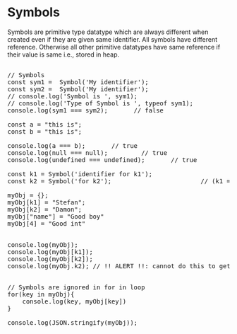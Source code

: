 # Symbols

Symbols are primitive type datatype which are always different when created even if they are given same identifier. All symbols have different reference. Otherwise all other primitive datatypes have same reference if their value is same i.e., stored in heap.

<pre>

// Symbols
const sym1 =  Symbol('My identifier');
const sym2 =  Symbol('My identifier');
// console.log('Symbol is ', sym1);
// console.log('Type of Symbol is ', typeof sym1);
console.log(sym1 === sym2);       // false

const a = "this is";
const b = "this is";

console.log(a === b);       // true
console.log(null === null);         // true
console.log(undefined === undefined);       // true

const k1 = Symbol('identifier for k1');
const k2 = Symbol('for k2');                        // (k1 === k2) => false

myObj = {};
myObj[k1] = "Stefan";
myObj[k2] = "Damon";
myObj["name"] = "Good boy"
myObj[4] = "Good int"


console.log(myObj);
console.log(myObj[k1]);
console.log(myObj[k2]);
console.log(myObj.k2); // !! ALERT !!: cannot do this to get Damon because it is same as myObj["k2"]


// Symbols are ignored in for in loop
for(key in myObj){
    console.log(key, myObj[key])
}

console.log(JSON.stringify(myObj));

</pre>
